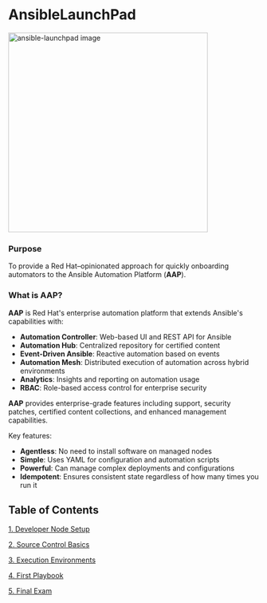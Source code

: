 # AnsibleLaunchPad

<img src="images/ansible-launchpad.png" alt="ansible-launchpad image" width="400" height="400">

### Purpose
To provide a Red Hat–opinionated approach for quickly onboarding automators to the Ansible Automation Platform (**AAP**).

### What is AAP?
**AAP** is Red Hat's enterprise automation platform that extends Ansible's capabilities with:

- **Automation Controller**: Web-based UI and REST API for Ansible
- **Automation Hub**: Centralized repository for certified content
- **Event-Driven Ansible**: Reactive automation based on events
- **Automation Mesh**: Distributed execution of automation across hybrid environments
- **Analytics**: Insights and reporting on automation usage
- **RBAC**: Role-based access control for enterprise security

**AAP** provides enterprise-grade features including support, security patches, certified content collections, and enhanced management capabilities.

Key features:
- **Agentless**: No need to install software on managed nodes
- **Simple**: Uses YAML for configuration and automation scripts
- **Powerful**: Can manage complex deployments and configurations
- **Idempotent**: Ensures consistent state regardless of how many times you run it

Table of Contents
--------------------

[1. Developer Node Setup](modules/developer-node-setup/)

[2. Source Control Basics](modules/source-control/)

[3. Execution Environments](modules/ee/)

[4. First Playbook](modules/first-playbook/)

[5. Final Exam](modules/final/)

